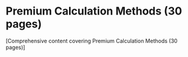 # Premium Calculation Methods (30 pages)

[Comprehensive content covering Premium Calculation Methods (30 pages)]
